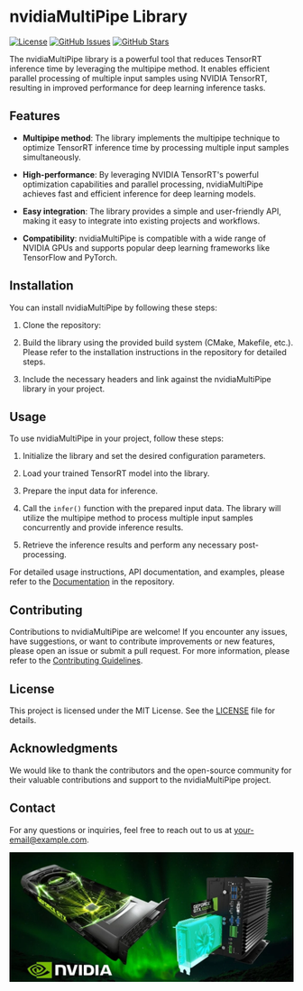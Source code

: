 # nvidiaMultiPipe Library

[![License](https://img.shields.io/badge/license-MIT-blue.svg)](https://github.com/your-username/nvidiaMultiPipe/blob/main/LICENSE)
[![GitHub Issues](https://img.shields.io/github/issues/your-username/nvidiaMultiPipe)](https://github.com/your-username/nvidiaMultiPipe/issues)
[![GitHub Stars](https://img.shields.io/github/stars/your-username/nvidiaMultiPipe)](https://github.com/your-username/nvidiaMultiPipe/stargazers)

The nvidiaMultiPipe library is a powerful tool that reduces TensorRT inference time by leveraging the multipipe method. It enables efficient parallel processing of multiple input samples using NVIDIA TensorRT, resulting in improved performance for deep learning inference tasks.

## Features

- **Multipipe method**: The library implements the multipipe technique to optimize TensorRT inference time by processing multiple input samples simultaneously.

- **High-performance**: By leveraging NVIDIA TensorRT's powerful optimization capabilities and parallel processing, nvidiaMultiPipe achieves fast and efficient inference for deep learning models.

- **Easy integration**: The library provides a simple and user-friendly API, making it easy to integrate into existing projects and workflows.

- **Compatibility**: nvidiaMultiPipe is compatible with a wide range of NVIDIA GPUs and supports popular deep learning frameworks like TensorFlow and PyTorch.

## Installation

You can install nvidiaMultiPipe by following these steps:

1. Clone the repository:
2. Build the library using the provided build system (CMake, Makefile, etc.). Please refer to the installation instructions in the repository for detailed steps.

3. Include the necessary headers and link against the nvidiaMultiPipe library in your project.

## Usage

To use nvidiaMultiPipe in your project, follow these steps:

1. Initialize the library and set the desired configuration parameters.

2. Load your trained TensorRT model into the library.

3. Prepare the input data for inference.

4. Call the `infer()` function with the prepared input data. The library will utilize the multipipe method to process multiple input samples concurrently and provide inference results.

5. Retrieve the inference results and perform any necessary post-processing.

For detailed usage instructions, API documentation, and examples, please refer to the [Documentation](https://github.com/your-username/nvidiaMultiPipe/wiki) in the repository.

## Contributing

Contributions to nvidiaMultiPipe are welcome! If you encounter any issues, have suggestions, or want to contribute improvements or new features, please open an issue or submit a pull request. For more information, please refer to the [Contributing Guidelines](CONTRIBUTING.md).

## License

This project is licensed under the MIT License. See the [LICENSE](LICENSE) file for details.

## Acknowledgments

We would like to thank the contributors and the open-source community for their valuable contributions and support to the nvidiaMultiPipe project.

## Contact

For any questions or inquiries, feel free to reach out to us at [your-email@example.com](mailto:your-email@example.com).


![alt text](https://github.com/enzo-gonzalez/multipipe/blob/main/doc/gpu.webp)
